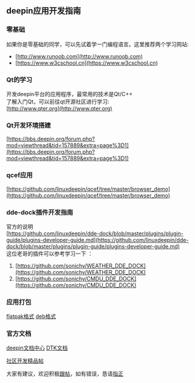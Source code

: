 ## deepin应用开发指南
### 零基础
如果你是零基础的同学，可以先试着学一门编程语言。这里推荐两个学习网站:    
- [http://www.runoob.com](http://www.runoob.com)
- [https://www.w3cschool.cn](https://www.w3cschool.cn)

### Qt的学习
开发deepin平台的应用程序，最常用的技术是Qt/C++    
了解入门Qt，可以前往qt开源社区进行学习:    
[http://www.qter.org](http://www.qter.org)

### Qt开发环境搭建
[https://bbs.deepin.org/forum.php?mod=viewthread&tid=157889&extra=page%3D1](https://bbs.deepin.org/forum.php?mod=viewthread&tid=157889&extra=page%3D1)

### qcef应用
[https://github.com/linuxdeepin/qcef/tree/master/browser_demo](https://github.com/linuxdeepin/qcef/tree/master/browser_demo)

### dde-dock插件开发指南
官方的说明    
[https://github.com/linuxdeepin/dde-dock/blob/master/plugins/plugin-guide/plugins-developer-guide.md](https://github.com/linuxdeepin/dde-dock/blob/master/plugins/plugin-guide/plugins-developer-guide.md)    
这位老哥的插件可以参考学习一下 ：    
1. [https://github.com/sonichy/WEATHER_DDE_DOCK](https://github.com/sonichy/WEATHER_DDE_DOCK)
2. [https://github.com/sonichy/CMDU_DDE_DOCK](https://github.com/sonichy/CMDU_DDE_DOCK)

### 应用打包
[flatpak格式](https://bbs.deepin.org/forum.php?mod=viewthread&tid=152879)
[deb格式](https://www.cnblogs.com/Genesis-007/p/5219960.html)

### 官方文档
[deepin文档中心](https://docs.deepin.io)
[DTK文档](https://docs.deepin.io/dtk/index.html)

[社区开发精品帖](https://bbs.deepin.org/forum.php?mod=forumdisplay&fid=49&filter=digest&digest=1)


大家有建议，欢迎积极[跟帖](https://github.com/ziqiangxu/deepin-develop-guide/issues/new)，如有错误，恳请[指正
](https://github.com/ziqiangxu/deepin-develop-guide/issues/new)
